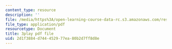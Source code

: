 ```yaml
---
content_type: resource
description: ''
file: /media/https%3A/open-learning-course-data-rc.s3.amazonaws.com/res-18-009-learn-differential-equations-up-close-with-gilbert-strang-and-cleve-moler-fall-2015/2d1f3884d744452977ea80b2d7ff8d8e_cQKR5m5pTTg.pdf
file_type: application/pdf
resourcetype: Document
title: 3play pdf file
uid: 2d1f3884-d744-4529-77ea-80b2d7ff8d8e
---
```

